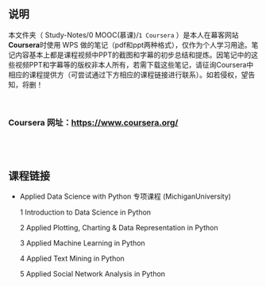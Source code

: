 ## 说明
本文件夹（ Study-Notes/0 MOOC(慕课)/`1 Coursera` ）是本人在幕客网站**Coursera**时使用 WPS 做的笔记（pdf和ppt两种格式），仅作为个人学习用途。笔记内容基本上都是课程视频中PPT的截图和字幕的初步总结和提炼。因笔记中的这些视频PPT和字幕等的版权非本人所有，若需下载这些笔记，请征询Coursera中相应的课程提供方（可尝试通过下方相应的课程链接进行联系）。如若侵权，望告知，将删！

<br>

### Coursera 网址：https://www.coursera.org/

<br>
<br>


## 课程链接
* <a href="https://www.coursera.org/specializations/data-science-python" style="text-decoration:none">Applied Data Science with Python 专项课程 (MichiganUniversity)</a>

	1 <a href="https://www.coursera.org/learn/python-data-analysis" style="text-decoration:none">Introduction to Data Science in Python</a>

	2 <a href="https://www.coursera.org/learn/python-plotting" style="text-decoration:none">Applied Plotting, Charting & Data Representation in Python</a>
	
	3 <a href="https://www.coursera.org/learn/python-machine-learning" style="text-decoration:none">Applied Machine Learning in Python</a>

	4 <a href="https://www.coursera.org/learn/python-text-mining" style="text-decoration:none">Applied Text Mining in Python</a>
	
	5 <a href="https://www.coursera.org/learn/python-social-network-analysis" style="text-decoration:none">Applied Social Network Analysis in Python</a>
